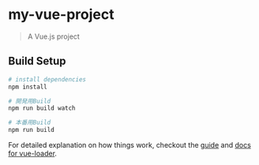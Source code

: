 # my-vue-project

> A Vue.js project

## Build Setup

``` bash
# install dependencies
npm install

# 開発用Build
npm run build watch

# 本番用Build
npm run build
```

For detailed explanation on how things work, checkout the [guide](http://vuejs-templates.github.io/webpack/) and [docs for vue-loader](http://vuejs.github.io/vue-loader).
